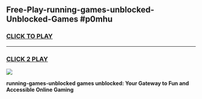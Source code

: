 
## Free-Play-running-games-unblocked-Unblocked-Games #p0mhu
<h3>
<a href="https://news.freeplayer.one?title=running-games-unblocked&ref=8M">CLICK TO PLAY</a></h3>
<hr>

<h3>
<a href="https://news.freeplayer.one?title=running-games-unblocked&ref=8M">CLICK 2 PLAY</a>
  
</h3>

<a href="https://news.freeplayer.one?title=running-games-unblocked&ref=8M"><img src="https://clearcache.store/games.png"></a>


**running-games-unblocked games unblocked: Your Gateway to Fun and Accessible Online Gaming**
